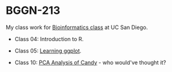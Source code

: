 # BGGN-213

My class work for [Bioinformatics class](https://bioboot.github.io/bggn213_F22/) at UC San Diego.

- Class 04: Introduction to R.


- Class 05: [Learning ggplot]().


- Class 10: [PCA Analysis of Candy]() - who would've thought it?
